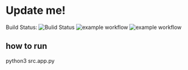 # Update me!
Build Status: ![Bulid Status](https://github.com/de-man-3/team-4-project/actions/workflows/Tests/badge.svg)
![example workflow](https://github.com/de-man-3/team-4-project/actions/workflows/tests.yaml/badge.svg)
![example workflow](https://github.com/de-man-3/team-4-project/actions/workflows/update-team-4-cf.yml/badge.svg)

## how to run

python3 src.app.py
